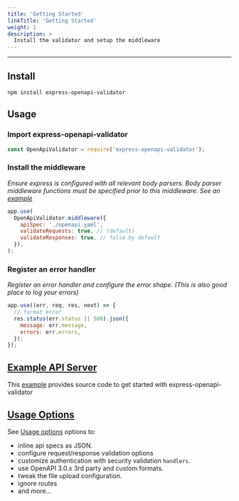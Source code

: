 ```yaml
---
title: 'Getting Started'
linkTitle: 'Getting Started'
weight: 1
description: >
  Install the validator and setup the middleware
---
```


---

<!-- {{% pageinfo %}}
This is a placeholder page. Replace it with your own content.
{{% /pageinfo %}} -->

## Install

```shell
npm install express-openapi-validator
```

## Usage

### Import express-openapi-validator

```javascript
const OpenApiValidator = require('express-openapi-validator');
```

### Install the middleware

_Ensure express is configured with all relevant body parsers. Body parser middleware functions must be specified prior to this middleware. See an [example](/docs/code-examples/basic)_ 

```javascript
app.use(
  OpenApiValidator.middleware({
    apiSpec: './openapi.yaml',
    validateRequests: true, // (default)
    validateResponses: true, // false by default
  }),
);
```

### Register an error handler

_Register an error handler and configure the error shape. (This is also good place to log your errors)_

```javascript
app.use((err, req, res, next) => {
  // format error
  res.status(err.status || 500).json({
    message: err.message,
    errors: err.errors,
  });
});
```

## [Example API Server](/docs/examples/basic/)

This [example](/docs/code-examples/basic/) provides source code to get started with express-openapi-validator

## [Usage Options](/docs/usage-options/)

See [Usage options](/docs/usage-options/) options to:

- inline api specs as JSON.
- configure request/response validation options
- customize authentication with security validation `handlers`.
- use OpenAPI 3.0.x 3rd party and custom formats.
- tweak the file upload configuration.
- ignore routes
- and more...
